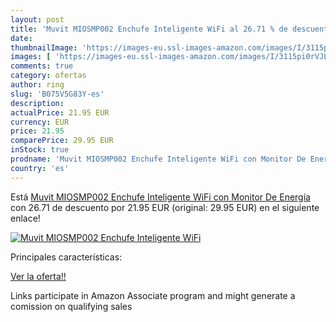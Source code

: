 ```yaml
---
layout: post
title: 'Muvit MIOSMP002 Enchufe Inteligente WiFi al 26.71 % de descuento'
date: 
thumbnailImage: 'https://images-eu.ssl-images-amazon.com/images/I/3115pi0rVJL._SL200_.jpg'
images: [ 'https://images-eu.ssl-images-amazon.com/images/I/3115pi0rVJL._SL200_.jpg' ]
comments: true
category: ofertas
author: ring
slug: 'B075V5G83Y-es'
description:
actualPrice: 21.95 EUR
currency: EUR
price: 21.95
comparePrice: 29.95 EUR
inStock: true
prodname: 'Muvit MIOSMP002 Enchufe Inteligente WiFi con Monitor De Energía'
country: 'es'
---
```


Está [Muvit MIOSMP002 Enchufe Inteligente WiFi con Monitor De Energía](https://www.amazon.es/dp/B075V5G83Y/?tag=tolees-21) con 26.71 de descuento por 21.95 EUR (original: 29.95 EUR) en el siguiente enlace!

[![Muvit MIOSMP002 Enchufe Inteligente WiFi](https://images-eu.ssl-images-amazon.com/images/I/3115pi0rVJL._SL200_.jpg)](https://www.amazon.es/dp/B075V5G83Y/?tag=tolees-21)

Principales características:


[Ver la oferta!!](https://www.amazon.es/dp/B075V5G83Y/?tag=tolees-21)

Links participate in Amazon Associate program and might generate a comission on qualifying sales


